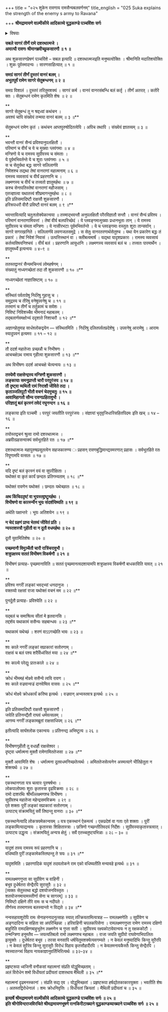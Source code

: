 +++
title = "०२५ शुकेन रावणाय रामसैन्यबलवर्णनम्"
title_english = "025 Suka explains the strength of the enemy s army to Ravana"

+++
**श्रीमद्रामायणे वाल्मीकीये आदिकाव्ये युद्धकाण्डे पञ्चविंशः सर्गः**


<details><summary>विषयाः</summary>

विभीषणेन रावणप्रेरणया रामसेनागणनाद्यर्थंप्रहितयोः कपिरूपधारणेनकपिसेना -प्रविष्टयोः शुकसारणनाम्नो राक्षसयोग्रहणेन रामेप्रत्यर्पणम् ॥ १ ॥ स्वप्रार्थनया रावणे संदेशनिवेदनचोदन पूर्वकं राममोचिताभ्यांशुकसारणाभ्यां रावणमेत्य तंप्रति विभीषणकृतस्वग्रहणादिनिवेदनम् ॥ २ ॥ तथा वानरसेनाया अपरिच्छेद्यत्व निवेदन पूर्वकं रामप्रभाववर्णनेनसीताप्रदानपूर्वकं तेनसन्धिविधानम् ॥ ३ ॥

</details>


**सबले सागरं तीर्णे रामे दशरथात्मजे ।  
अमात्यौ रावणः श्रीमानब्रवीच्छुकसारणौ ॥ १ ॥**

अथ शुकसारणप्रेषणं पञ्चविंशे – सबल इत्यादि ॥ दशरथात्मजइति मनुष्यत्वोक्तिः । श्रीमानिति मदातिशयोक्तिः । शुकः पूर्वस्मादन्यः । सारणसाहित्यात् ॥ १ ॥



**समग्रं सागरं तीर्णं दुस्तरं वानरं बलम् ।  
अभूतपूर्वं रामेण सागरे सेतुबन्धनम् ॥ २ ॥**

समग्र विशालं । दुस्तरं तरितुमशक्यं । सागरं कर्म । वानरं वानरसंबन्धि बलं कर्तृ । तीर्णं अतरत् । कर्तरि क्तः । सेतुबन्धनं रामेण कृतमिति शेषः ॥ २ ॥

**  
सागरे सेतुबन्धं तु न श्रद्दध्यां कथंचन ।  
अवश्यं चापि संख्येयं तन्मया वानरं बलम् ॥ ३ ॥**

सेतुबन्धनं रामेण कृतं । कथंचन आप्तपुरुषोदितत्वेपि । अपिच तथापि । संख्येयं ज्ञातव्यम् ॥ ३ ॥

**  
भवन्तौ वानरं सैन्यं प्रविश्यानुपलक्षितौ ।  
परिमाणं च वीर्यं च ये च मुख्याः प्लवंगमाः ॥ ४ ॥  
मन्त्रिणो ये च रामस्य सुग्रीवस्य च संमताः ।  
ये पूर्वमभिवर्तन्ते ये च शूराः प्लवंगमाः ॥ ५ ॥  
स च सेतुर्यथा बद्धः सागरे सलिलार्णवे  
निवेशश्च तद्यथा तेषां वानराणां महात्मनाम् ॥ ६ ॥  
रामस्य व्यवसायं च वीर्यं प्रहरणानि च ।  
लक्ष्मणस्य च वीर्यं च तत्त्वतो ज्ञातुमर्हथः ॥ ७ ॥  
कश्च सेनापतिस्तेषां वानराणां महौजसाम् ।  
एतज्ज्ञात्वा यथातत्त्वं शीघ्रमागन्तुमर्हथः ॥ ८ ॥  
इति प्रतिसमादिष्टौ राक्षसौ शुकसारणौ ।  
हरिरूपधरौ वीरौ प्रविष्टौ वानरं बलम् ॥ ९ ॥**

भवन्तावित्यादि चतुःश्लोक्येकान्वया ॥ तस्माद्भवन्तौ अनुपलक्षितौ परैरविज्ञातौ सन्तौ । वानरं सैन्यं प्रविश्य । परिमाणं वानराणामियत्तां । तेषां वीर्य बलपरिच्छेदं । ये प्लवङ्गमाःमुख्याः प्रधानभूताः तान् । ये रामस्य सुग्रीवस्य च संमता मन्त्रिणः । ये नासीरभटाः पूर्वमभिवर्तन्ते । ये च प्लवङ्गमाः वस्तुतः शूराः तान्सर्वान् । सागरे सगरखानिते । सलिलार्णवे लवणजलसमुद्रे । स सेतुः वानरतरणार्थसेतुश्च । यथा येन प्रकारेण बद्धः तं प्रकारं । तेषां निवेशं निवासं । उत्पत्तिस्थानं वा । क्लीबत्वमार्षं । यद्यथा यादृशप्रकारः । रामस्य व्यवसायं कर्तव्यविषयनिश्चयं । वीर्यं बलं । प्रहरणानि आयुधानि । लक्ष्मणस्य व्यवसायं बलं च । तत्त्वतः पारमार्थेन । ज्ञातुमर्थ्ये इत्यन्वयः ॥ ४–९ ॥

**  
ततस्तद्वानरं सैन्यमचिन्त्यं लोमहर्षणम् ।  
संख्यातुं नाध्यगच्छेतां तदा तौ शुकसारणौ ॥ १० ॥**

नाध्यगच्छेतां नाज्ञासिष्टाम् ॥ १० ॥

**  
संस्थितं पर्वताग्रेषु निर्दरेषु गुहासु च ।  
समुद्रस्य च तीरेषु वनेषूपवनेषु च ॥ ११ ॥  
तरमाणं च तीर्णं च तर्तुकामं च सर्वशः ।  
निविष्टं निविशच्चैव भीमनादं महाबलम् ।  
तद्बलार्णवमक्षोभ्यं ददृशाते निशाचरौ ॥ १२ ॥**

अज्ञानहेतुमाह सार्धश्लोकद्वयेन — संस्थितमिति । निर्दरेषु दलितपर्वतप्रदेशेषु । उपवनेषु आरामेषु । आरामः स्यादुपवनं इत्यमरः ॥ ११ – १२ ॥

**  
तौ ददर्श महातेजाः प्रच्छन्नौ च निभीषणः ।  
आचचक्षेऽथ रामाय गृहीत्वा शुकसारणौ ॥ १३ ॥**

अथ विभीषणः ददर्श आचचक्षे चेत्यन्वयः ॥ १३ ॥



**तस्येमौ राक्षसेन्द्रस्य मन्त्रिणौ शुकसारणौ ।  
लङ्कायाः समनुप्राप्तौ चारौ परपुरंजय ॥ १४ ॥  
तौ दृष्ट्वा व्यथितौ रामं निराशौ जीविते तदा ।  
कृताञ्जलिपुटौ भीतौ वचनं चेदमूचतुः ॥ १५ ॥  
आवामिहागतौ सौम्य रावणप्रहितावुभौ ।  
परिज्ञातुं बलं कृत्स्नं तवेदं रघुनन्दन ॥ १६ ॥**

लङ्काया इति पञ्चमी । परपुरं जयतीति परपुरंजयः । संज्ञायां भृतृवृजिधारिसहितपिदमः इति खच् ॥ १४ – १६ ॥

**  
तयोस्तद्वचनं श्रुत्वा रामो दशरथात्मजः ।  
अब्रवीत्प्रहसन्वाक्यं सर्वभूतहिते रतः ॥ १७ ॥**

दशरथात्मजः महापुरुषप्रसूतत्वेन सहजकारुण्य ः प्रहसन् रावणबुद्धिमान्द्यस्मरणात् प्रहासः । सर्वभूतहिते रतः रिपूणामपि वत्सलः ॥ १७ ॥

**  
यदि दृष्टं बलं कृत्स्नं वयं वा सुपरीक्षिताः ।  
यथोक्तं वा कृतं कार्यं छन्दतः प्रतिगम्यताम् ॥ १८ ॥**

यथोक्तं रावणेन यथोक्तं । छन्दतः यथेच्छातः ॥ १८ ॥



**अथ किंचिददृष्टं वा भूयस्तद्द्रष्टुमर्हथः ।  
विभीषणो वा कार्त्स्न्येन भूयः संदर्शयिष्यति ॥ १९ ॥**

अथेति पक्षान्तरे । भूयः अतिशयेन ॥ १९ ॥



**न चेदं ग्रहणं प्राप्य भेतव्यं जीवितं प्रति ।  
न्यस्तशस्त्रौ गृहीतौ वा न दूतौ वधमर्हथः ॥ २० ॥**

दूतौ युवामितिशेषः ॥ २० ॥



**पच्छमानौ विमुञ्चैतौ चारौ रात्रिंचरावुभौ ।  
शत्रुपक्षस्य सततं विभीषण विकर्षणौ ॥ २१ ॥**

विभीषणं प्रत्याह- पृच्छमानाविति ॥ सततं पृच्छमानत्वदशायामपि शत्रुपक्षस्य विकर्षणौ बाधकाविति यावत् ॥ २१ ॥

**  
प्रविश्य नगरीं लङ्कां भवद्भ्यां धनदानुजः ।  
वक्तव्यो रक्षसां राजा यथोक्तं वचनं मम ॥ २२ ॥**

पुनर्दूतौ प्रत्याह- प्रविश्येति ॥ २२ ॥

**  
यद्बलं च समाश्रित्य सीतां मे हृतवानसि ।  
तद्दर्शय यथाकामं ससैन्यः सहबान्धवः ॥ २३ ॥**

यथाकामं यथेच्छं । शरणं वाऽऽगच्छेति भावः ॥ २३ ॥

**  
श्वः काले नगरीं लङ्कां सप्राकारां सतोरणाम् ।  
राक्षसं च बलं पश्य शरैर्विध्वंसितं मया ॥ २४ ॥**

श्वः काल्ये परेद्युः प्रातःकाले ॥ २४ ॥

**  
क्रोधं भीममहं मोक्ष्ये ससैन्ये त्वयि रावण ।  
श्वः काले वज्रवान्वज्रं दानवेष्विव वासवः ॥ २५ ॥**

क्रोधं मोक्ष्ये क्रोधकार्यं करिष्य इत्यर्थः । वज्रवान् अभ्यस्तवत्र इत्यर्थः ॥ २५ ॥

**  
इति प्रतिसमादिष्टौ राक्षसौ शुकसारणौ ।  
जयेति प्रतिनन्द्यैतौ राघवं धर्मवत्सलम् ।  
आगम्य नगरीं लङ्कामब्रूतां राक्षसाधिपम् ॥ २६ ॥**

इतीत्यादि सार्घश्लोक एकान्वयः ॥ प्रतिनन्द्य अभिष्टुत्य ॥ २६ ॥

**  
विभीषणगृहीतौ तु वधार्हौ राक्षसेश्वर ।  
दृष्ट्वा धर्मात्मना मुक्तौ रामेणामिततेजसा ॥ २७ ॥**

मुक्तौ आवामिति शेषः । धर्मात्मना दूतवधमनिच्छतेत्यर्थः । अमिततेजसेत्यनेन अस्मत्यागे भीतिहेतुता न शंक्त्यर्थः ॥ २७ ॥

**  
एकस्थानगता यत्र चत्वारः पुरुषर्षभाः ।  
लोकपालोपमाः शूराः कृतास्त्रा दृढविक्रमाः ॥ २८ ॥  
रामो दाशरथिः श्रीमाँल्लक्ष्मणश्च विभीषणः ।  
सुग्रीवश्च महातेजा महेन्द्रसमविक्रमः ॥ २९ ॥  
एते शक्ताः पुरीं लङ्कां सप्राकारां सतोरणाम् ।  
उत्पाट्य् संक्रामयितुं सर्वे तिष्ठन्तु वानराः ॥ ३० ॥**

एकस्थानेत्यादि लोकत्रयमेकान्वयम् ॥ यत्र एकस्थानं ऐकमत्यं । एकप्रदेशं वा गताः एते शक्ताः । पुरीं लङ्कामित्याद्यन्वयः । कृतास्त्राः शिक्षितास्त्राः । छत्रिणो गच्छन्तीतिवदयं निर्देशः । सुग्रीवस्याकृतास्त्रत्वात् । उत्पाट्य उद्धृत्य । संक्रामयितुं अन्यत्र क्षेतुं । सर्वे एतच्चतुष्टयभिन्नाः ॥ २८ – ३० ॥

**  
यादृशं तस्य रामस्य रूपं प्रहरणानि च ।  
वधिष्यति पुरीं लङ्कामेकस्तिष्ठन्तु ते त्रयः ॥ ३१ ॥**

यादृशमिति । प्रहरणादिकं यादृशं तदवलोकने राम एको वधिष्यतीति मन्यावहे इत्यर्थः ॥ ३१ ॥

**  
रामलक्ष्मणगुप्ता सा सुग्रीवेण च वाहिनी ।  
बभूव दुर्धर्षतरा सेन्द्रैरपि सुरासुरैः ॥ ३२ ॥  
\[व्यक्तः सेतुस्तथा बद्धो दशयोजनविस्तृतः ।  
शतयोजनमायामस्तीर्णा सेना च सागरम्\] ॥ ३३ ॥  
निविष्टो दक्षिणे तीरे रामः स च नदीपते ।  
तीर्णस्य तरमाणस्य बलस्यान्तो न विद्यते ॥ ३४ ॥**

नन्वसहायशूरोपि रामः सेनाहननादनुत्साहः स्यात् तत्क्रियतामित्यत्राह — रामलक्ष्मणेति ॥ सुग्रीवेण च अङ्गदादिना च सहिता सा अपरिच्छिन्ना । हरिवाहिनी चपलकपिसेना । रामलक्ष्मणगुप्ता रामेण रामस्य दक्षिणो बाहुरिति रामदक्षिणबाहुभूतेन लक्ष्मणेन च गुप्ता सती । सुग्रीवस्य रक्ष्यकोटावेवान्वयः न तु रक्षककोटौ । तन्मन्त्रिणा हनुमतैव — जयत्यतिबलो रामो लक्ष्मणश्च महाबलः । राजा जयति सुग्रीवो राघवेणाभिपालितः इत्युक्तेः । दुर्धर्षतरा बभूव । तरसा मनसापि धर्षयितुमशक्येत्यवगम्यते । न केवलं मनुष्यादिभिः किन्तु सुरैरपि । न केवलं सुरैरेव किन्तु सुरासुरैः विरोधं विहाय कृतसौहार्दैरपि । न केवलमनायकैस्तैः किन्तु सेन्द्रैरपि । स्वस्वातन्त्र्यं विहाय नायकाज्ञानुवर्तिभिरित्यर्थः ॥ ३२–३४ ॥

**  
प्रहृष्टरूपा ध्वजिनी वनौकसां महात्मनां संप्रति योद्धुमिच्छताम् ।  
अलं विरोधेन शमो विधीयतां प्रदीयतां दाशरथाय मैथिली ॥ ३५ ॥**

महात्मनां दृढमनस्कानां । संप्रति सद्य एव । योद्धुमिच्छतां । प्रहृष्टरूपा हर्षद्योतकाकारयुक्ता । भवतीति शेषः । अतस्तद्विरोधेनालं । शमः क्रोधनिवृत्तिः । विधीयतां क्रियतां । मैथिली प्रदीयतां च ॥ ३५ ॥

**इत्यार्षे श्रीमद्रामायणे वाल्मीकीये आदिकाव्ये युद्धकाण्डे पञ्चविंशः सर्गः ॥ २५ ॥  
इति श्रीगोविन्दराजविरचिते श्रीमद्रामायणभूषणे रत्नकिरीटाख्याने युद्धकाण्डव्याख्याने पञ्चविंशः सर्गः ॥ २५ ॥**
